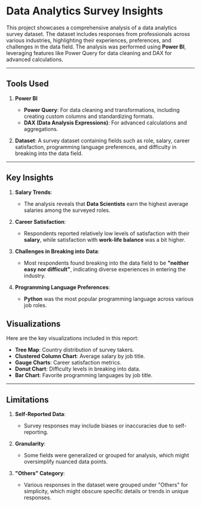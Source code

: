 # Data Analytics Survey Insights

This project showcases a comprehensive analysis of a data analytics survey dataset. The dataset includes responses from professionals across various industries, highlighting their experiences, preferences, and challenges in the data field. The analysis was performed using **Power BI**, leveraging features like Power Query for data cleaning and DAX for advanced calculations.


---

## Tools Used

1. **Power BI**
   - **Power Query**: For data cleaning and transformations, including creating custom columns and standardizing formats.
   - **DAX (Data Analysis Expressions)**: For advanced calculations and aggregations.

2. **Dataset**: A survey dataset containing fields such as role, salary, career satisfaction, programming language preferences, and difficulty in breaking into the data field.

---

## Key Insights

1. **Salary Trends**:
   - The analysis reveals that **Data Scientists** earn the highest average salaries among the surveyed roles.

2. **Career Satisfaction**:
   - Respondents reported relatively low levels of satisfaction with their **salary**, while satisfaction with **work-life balance** was a bit higher.

3. **Challenges in Breaking into Data**:
   - Most respondents found breaking into the data field to be **"neither easy nor difficult"**, indicating diverse experiences in entering the industry.

4. **Programming Language Preferences**:
   - **Python** was the most popular programming language across various job roles.

## Visualizations

Here are the key visualizations included in this report:
- **Tree Map**: Country distribution of survey takers.
- **Clustered Column Chart**: Average salary by job title.
- **Gauge Charts**: Career satisfaction metrics.
- **Donut Chart**: Difficulty levels in breaking into data.
- **Bar Chart**: Favorite programming languages by job title.

---

## Limitations


1. **Self-Reported Data**:
   - Survey responses may include biases or inaccuracies due to self-reporting.

2. **Granularity**:
   - Some fields were generalized or grouped for analysis, which might oversimplify nuanced data points.

3. **"Others" Category**:
   - Various responses in the dataset were grouped under "Others" for simplicity, which might obscure specific details or trends in unique responses.



